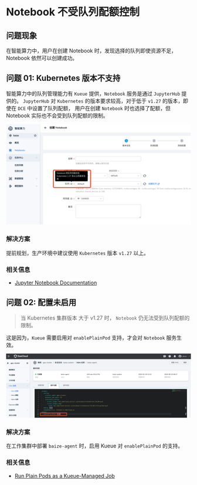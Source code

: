 # Notebook 不受队列配额控制

## 问题现象

在智能算力中，用户在创建 Notebook 时，发现选择的队列即使资源不足，Notebook 依然可以创建成功。

## 问题 01: Kubernetes 版本不支持

智能算力中的队列管理能力有 `Kueue` 提供，`Notebook` 服务是通过 `JupyterHub` 提供的。
`JupyterHub` 对 `Kubernetes` 的版本要求较高，对于低于 `v1.27` 的版本，即使在 `DCE` 中设置了队列配额，
用户在创建 `Notebook` 时也选择了配额，但 Notebook 实际也不会受到队列配额的限制。

![local-queue-initialization-failed](./images/kueue-k8s127.png)

### 解决方案

提前规划，生产环境中建议使用 `Kubernetes` 版本 `v1.27` 以上。

### 相关信息

- [Jupyter Notebook Documentation](https://jupyter-notebook.readthedocs.io/en/latest/)

## 问题 02: 配置未启用

> 当 Kubernetes 集群版本 大于 v1.27 时， `Notebook` 仍无法受到队列配额的限制。

这是因为，`Kueue` 需要启用对 `enablePlainPod` 支持，才会对 `Notebook` 服务生效。

![local-queue-initialization-failed](./images/kueue-plainpod.png)

### 解决方案

在工作集群中部署 `baize-agent` 时，启用 Kueue 对 `enablePlainPod` 的支持。

### 相关信息

- [Run Plain Pods as a Kueue-Managed Job](https://kueue.sigs.k8s.io/docs/tasks/run/plain_pods/)
